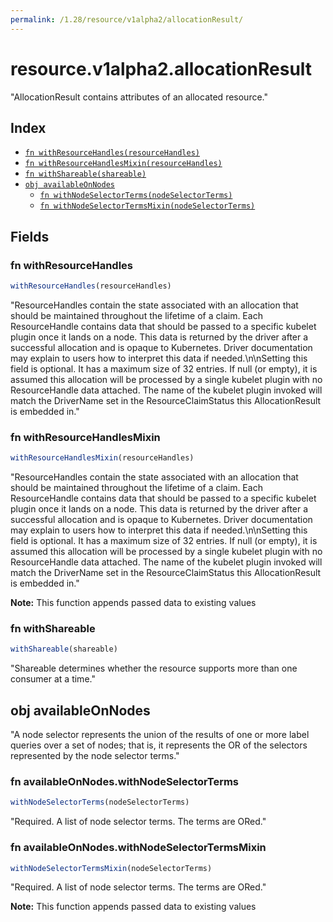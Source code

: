 ```yaml
---
permalink: /1.28/resource/v1alpha2/allocationResult/
---
```


# resource.v1alpha2.allocationResult

"AllocationResult contains attributes of an allocated resource."

## Index

* [`fn withResourceHandles(resourceHandles)`](#fn-withresourcehandles)
* [`fn withResourceHandlesMixin(resourceHandles)`](#fn-withresourcehandlesmixin)
* [`fn withShareable(shareable)`](#fn-withshareable)
* [`obj availableOnNodes`](#obj-availableonnodes)
  * [`fn withNodeSelectorTerms(nodeSelectorTerms)`](#fn-availableonnodeswithnodeselectorterms)
  * [`fn withNodeSelectorTermsMixin(nodeSelectorTerms)`](#fn-availableonnodeswithnodeselectortermsmixin)

## Fields

### fn withResourceHandles

```ts
withResourceHandles(resourceHandles)
```

"ResourceHandles contain the state associated with an allocation that should be maintained throughout the lifetime of a claim. Each ResourceHandle contains data that should be passed to a specific kubelet plugin once it lands on a node. This data is returned by the driver after a successful allocation and is opaque to Kubernetes. Driver documentation may explain to users how to interpret this data if needed.\n\nSetting this field is optional. It has a maximum size of 32 entries. If null (or empty), it is assumed this allocation will be processed by a single kubelet plugin with no ResourceHandle data attached. The name of the kubelet plugin invoked will match the DriverName set in the ResourceClaimStatus this AllocationResult is embedded in."

### fn withResourceHandlesMixin

```ts
withResourceHandlesMixin(resourceHandles)
```

"ResourceHandles contain the state associated with an allocation that should be maintained throughout the lifetime of a claim. Each ResourceHandle contains data that should be passed to a specific kubelet plugin once it lands on a node. This data is returned by the driver after a successful allocation and is opaque to Kubernetes. Driver documentation may explain to users how to interpret this data if needed.\n\nSetting this field is optional. It has a maximum size of 32 entries. If null (or empty), it is assumed this allocation will be processed by a single kubelet plugin with no ResourceHandle data attached. The name of the kubelet plugin invoked will match the DriverName set in the ResourceClaimStatus this AllocationResult is embedded in."

**Note:** This function appends passed data to existing values

### fn withShareable

```ts
withShareable(shareable)
```

"Shareable determines whether the resource supports more than one consumer at a time."

## obj availableOnNodes

"A node selector represents the union of the results of one or more label queries over a set of nodes; that is, it represents the OR of the selectors represented by the node selector terms."

### fn availableOnNodes.withNodeSelectorTerms

```ts
withNodeSelectorTerms(nodeSelectorTerms)
```

"Required. A list of node selector terms. The terms are ORed."

### fn availableOnNodes.withNodeSelectorTermsMixin

```ts
withNodeSelectorTermsMixin(nodeSelectorTerms)
```

"Required. A list of node selector terms. The terms are ORed."

**Note:** This function appends passed data to existing values